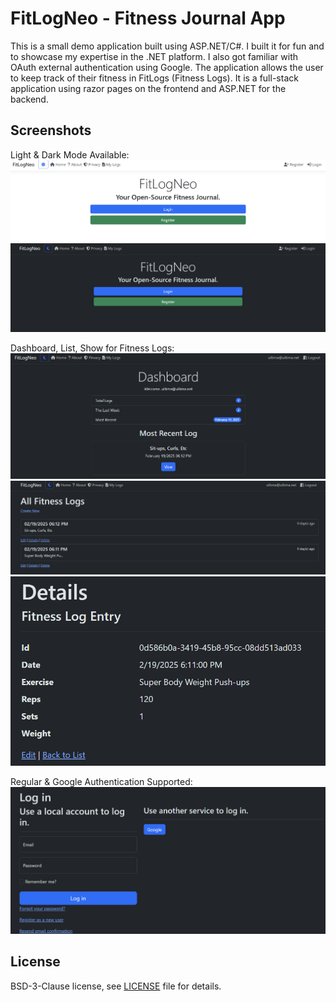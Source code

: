 # FitLogNeo - Fitness Journal App

This is a small demo application built using ASP.NET/C#. I built it for fun and
to showcase my expertise in the .NET platform. I also got familiar with OAuth
external authentication using Google. The application allows the user to keep track
of their fitness in FitLogs (Fitness Logs). It is a full-stack application using razor
pages on the frontend and ASP.NET for the backend.

## Screenshots

Light & Dark Mode Available:
![LightMode](./screenshots/light.png)
![DarkMode](./screenshots/dark.png)

Dashboard, List, Show for Fitness Logs:
![Dashboard](./screenshots/dashboard.png)
![FitnessLogList](./screenshots/list.png)
![FitnessLogDetails](./screenshots/fitlog_view.png)

Regular & Google Authentication Supported:
![AuthMethods](./screenshots/oauth.png)

## License

BSD-3-Clause license, see [LICENSE](./LICENSE.txt) file for details.

